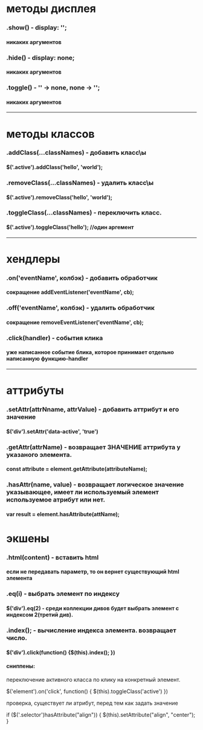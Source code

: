 # методы дисплея

### .show() - display: '';
#### никаких аргументов

### .hide() - display: none;
#### никаких аргументов

### .toggle() - '' -> none, none -> '';
#### никаких аргументов

<hr>

# методы классов

### .addClass(...classNames) - добавить класс\ы
#### $('.active').addClass('hello', 'world');

### .removeClass(...classNames) - удалить класс\ы
#### $('.active').removeClass('hello', 'world');

### .toggleClass(...classNames) - переключить класс.
#### $('.active').toggleClass('hello'); //один аргемент 


<hr>

# хендлеры

### .on('eventName', колбэк) - добавить обработчик
#### сокращение addEventListener('eventName', cb);

### .off('eventName', колбэк) - удалить обработчик
#### сокращение removeEventListener('eventName', cb);

### .click(handler) - события клика
#### уже написанное событие блика, которое принимает отдельно написанную функцию-handler

<hr>

# аттрибуты

### .setAttr(attrNname, attrValue) - добавить аттрибут и его значение
#### $('div').setAttr('data-active', 'true')

### .getAttr(attrName) - возвращает ЗНАЧЕНИЕ аттрибута у указаного элемента.
#### const attribute = element.getAttribute(attributeName);

### .hasAttr(name, value) -  возвращает логическое значение указывающее, имеет ли используемый элемент используемое атрибут или нет.
#### var result = element.hasAttribute(attName);



# экшены

### .html(content) - вставить html
#### если не передавать параметр, то он вернет существующий html элемента

### .eq(i) - выбрать элемент по индексу
#### $('div').eq(2) - среди коллекции дивов будет выбрать элемент с индексом 2(третий див).


### .index(); - вычисление индекса элемента. возвращает число.
#### $('div').click(function() {$(this).index(); })


#### сниппены:

переключение активного класса по клику на конкретный элемент.

$('element').on('click', function() {
    $(this).toggleClass('active')
})


проверка, существует ли атрибут, перед тем как задать значение

if ($('.selector')hasAttribute("align")) {
  $(this).setAttribute("align", "center");
}